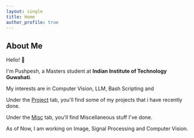```yaml
---
layout: single
title: Home
author_profile: true
---
```


<a rel="me" href="/"></a>

## About Me

Hello! :wave:

I'm Pushpesh, a Masters student at <b>Indian Institute of Technology Guwahati</b>.

My interests are in Computer Vision, LLM, Bash Scripting and 

Under the [Project](projects/) tab, you'll find some of my projects that i have recently done.

Under the [Misc](exp/) tab, you'll find Miscellaneous stuff I've done.

As of Now, I am working on Image, Signal Processing and Computer Vision.
